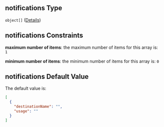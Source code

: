 ## notifications Type

`object[]` ([Details](btpsa-usecase-properties-services-items-allof-1-then-allof-86-then-allof-0-then-properties-parameters-properties-notifications-items.md))

## notifications Constraints

**maximum number of items**: the maximum number of items for this array is: `1`

**minimum number of items**: the minimum number of items for this array is: `0`

## notifications Default Value

The default value is:

```json
[
  {
    "destinationName": "",
    "usage": ""
  }
]
```
